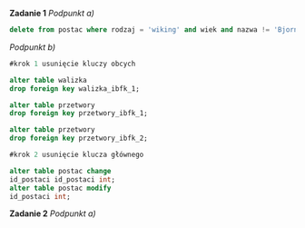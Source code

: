 **Zadanie 1**
*Podpunkt a)*
```sql
delete from postac where rodzaj = 'wiking' and wiek and nazwa != 'Bjorn';
```
*Podpunkt b)*
```sql
#krok 1 usunięcie kluczy obcych 

alter table walizka
drop foreign key walizka_ibfk_1;

alter table przetwory
drop foreign key przetwory_ibfk_1;

alter table przetwory
drop foreign key przetwory_ibfk_2;

#krok 2 usunięcie klucza głównego

alter table postac change
id_postaci id_postaci int;
alter table postac modify
id_postaci int;
```
**Zadanie 2**
*Podpunkt a)*
```sql

```
